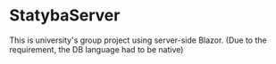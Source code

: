 # StatybaServer

This is university's group project using server-side Blazor.
(Due to the requirement, the DB language had to be native)